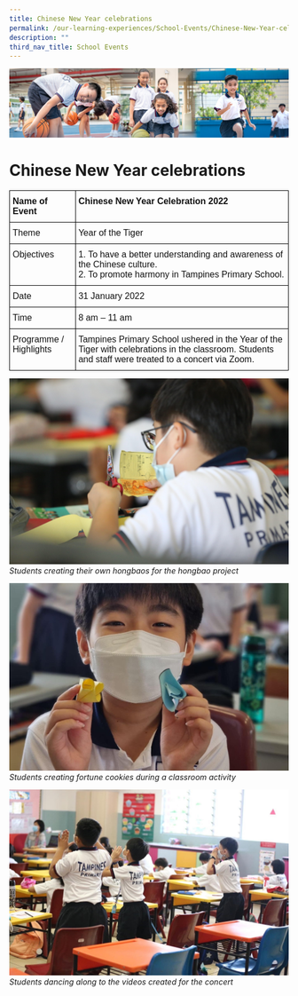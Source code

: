 ```yaml
---
title: Chinese New Year celebrations
permalink: /our-learning-experiences/School-Events/Chinese-New-Year-celebrations/
description: ""
third_nav_title: School Events
---
```

![](/images/Our%20Learning%20Experiences.jpg)

Chinese New Year celebrations
=============================

<style type="text/css">
.tg  {border-collapse:collapse;border-spacing:0;}
.tg td{border-color:black;border-style:solid;border-width:1px;font-family:Arial, sans-serif;font-size:14px;
  overflow:hidden;padding:10px 5px;word-break:normal;}
.tg th{border-color:black;border-style:solid;border-width:1px;font-family:Arial, sans-serif;font-size:14px;
  font-weight:normal;overflow:hidden;padding:10px 5px;word-break:normal;}
.tg .tg-svcv{color:#121212;font-size:16px;font-weight:bold;text-align:left;vertical-align:top}
.tg .tg-k7n2{color:#121212;font-size:16px;text-align:left;vertical-align:top}
</style>
<table class="tg">
<thead>
  <tr>
    <th class="tg-svcv">Name of Event</th>
    <th class="tg-svcv">Chinese New Year Celebration 2022</th>
  </tr>
</thead>
<tbody>
  <tr>
    <td class="tg-k7n2"><span style="font-weight:normal;color:#121212">Theme</span></td>
    <td class="tg-k7n2"><span style="font-weight:normal;color:#121212">Year of the Tiger</span></td>
  </tr>
  <tr>
    <td class="tg-k7n2"><span style="font-weight:normal;color:#121212">Objectives</span></td>
    <td class="tg-k7n2"><span style="font-weight:normal;color:#121212">1. To have a better understanding and awareness of the </span>Chinese culture.<br><span style="font-weight:normal;color:#121212">2. To promote harmony</span> <span style="font-weight:normal;color:#121212">in Tampines Primary School.</span></td>
  </tr>
  <tr>
    <td class="tg-k7n2"><span style="font-weight:normal;color:#121212">Date</span></td>
    <td class="tg-k7n2"><span style="font-weight:normal;color:#121212">31 January 2022 </span></td>
  </tr>
  <tr>
    <td class="tg-k7n2"><span style="font-weight:normal;color:#121212">Time</span></td>
    <td class="tg-k7n2"><span style="font-weight:normal;color:#121212">8 am – 11 am</span></td>
  </tr>
  <tr>
    <td class="tg-k7n2"><span style="font-weight:normal;color:#121212">Programme / Highlights</span><br><span style="font-weight:normal;color:#121212"> </span></td>
    <td class="tg-k7n2"><span style="font-weight:normal;color:#121212">Tampines </span>Primary School ushered in the Year of the Tiger with celebrations in the classroom. Students and staff were treated to a concert via Zoom. </td>
  </tr>
</tbody>
</table>

![](/images/cny1.jpg)
<i>Students creating their own hongbaos for the hongbao project</i>

![](/images/cny2.jpg)
<i>Students creating fortune cookies during a classroom activity</i>

![](/images/cny3.jpg)
<i>Students dancing along to the videos created for the concert</i>
